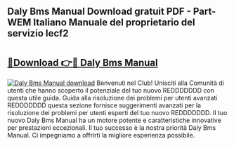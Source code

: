 ## Daly Bms Manual Download gratuit PDF - Part-WEM Italiano Manuale del proprietario del servizio Iecf2

# <h2><a href="http://df9z821.blite.top/?on=Daly+Bms+Manual">🔗Download 👉🔴 Daly Bms Manual</a></h2>

[![Daly Bms Manual download](https://i.imgur.com/lujVjoI.png)](http://df9z821.blite.top/?on=Daly+Bms+Manual)
Benvenuti nel Club! Unisciti alla Comunità di utenti che hanno scoperto il potenziale del tuo nuovo REDDDDDDD con questa utile guida. Guida alla risoluzione dei problemi per utenti avanzati REDDDDDDD questa sezione fornisce suggerimenti avanzati per la risoluzione dei problemi per utenti esperti del tuo nuovo REDDDDDDD. Il tuo nuovo Daly Bms Manual ha un motore potente e caratteristiche innovative per prestazioni eccezionali. Il tuo successo è la nostra priorità Daly Bms Manual. Ci impegniamo a offrirti la migliore esperienza possibile.
